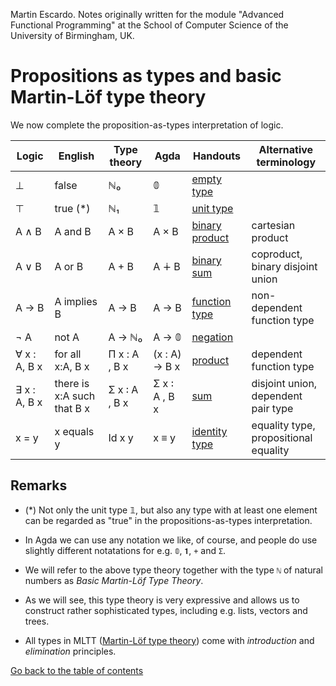 
Martin Escardo.
Notes originally written for the module "Advanced Functional Programming"
at the School of Computer Science of the University of Birmingham, UK.


# Propositions as types and basic Martin-Löf type theory

We now complete the proposition-as-types interpretation of logic.

| Logic           | English                    | Type theory   | Agda          | Handouts                                            | Alternative terminology                    |
|-----------------|----------------------------|---------------|---------------|-----------------------------------------------------|--------------------------------------------|
| ⊥               | false                      | ℕ₀            | 𝟘             | [empty type](empty-type.lagda.md)                   |                                            |
| ⊤               | true (*)                   | ℕ₁            | 𝟙             | [unit type](unit-type.lagda.md)                     |                                            |
| A ∧ B           | A and B                    | A × B         | A × B         | [binary product](binary-products.lagda.md)          | cartesian product                          |
| A ∨ B           | A or B                     | A + B         | A ∔ B         | [binary sum](binary-sums.lagda.md)                  | coproduct, <br> binary disjoint union      |
| A → B           | A implies B                | A → B         | A → B         | [function type](products.lagda.md)                  | non-dependent function type                |
| ¬ A             | not A                      | A → ℕ₀        | A → 𝟘         | [negation](negation.lagda.md)                       |                                            |
| ∀ x : A, B x    | for all x:A, B x           | Π x : A , B x | (x : A) → B x | [product](products.lagda.md)                        | dependent function type                    |
| ∃ x : A, B x    | there is x:A such that B x | Σ x ꞉ A , B x | Σ x ꞉ A , B x | [sum](sums.lagda.md)                                | disjoint union, <br> dependent pair type   |
| x = y           | x equals y                 | Id x y        | x ≡ y         | [identity type](identity-type.lagda.md)             | equality type, <br> propositional equality |

## Remarks

 * (*) Not only the unit type 𝟙, but also any type with at least one element can be regarded as "true" in the propositions-as-types interpretation.

 * In Agda we can use any notation we like, of course, and people do use slightly different notatations for e.g. `𝟘`, `𝟏`, `+` and `Σ`.

 * We will refer to the above type theory together with the type `ℕ` of natural numbers as *Basic Martin-Löf Type Theory*.

 * As we will see, this type theory is very expressive and allows us to construct rather sophisticated types, including e.g. lists, vectors and trees.

 * All types in MLTT ([Martin-Löf type theory](http://archive-pml.github.io/martin-lof/pdfs/Bibliopolis-Book-1984.pdf)) come with *introduction* and *elimination* principles.

[Go back to the table of contents](../README.md)
